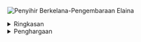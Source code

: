 	
![Penyihir Berkelana-Pengembaraan Elaina](https://github.com/projeksyirayuki/Majo-no-Tabi2/blob/main/img/majotabi.webp)

<details><summary>Ringkasan</summary>
<ul>
    <li>
  Dari kecil Elaina selalu terpesona dengan kisah-kisah dari buku kegemarannya
  terutamanya tentang seorang penyihir berkelana tersohor bernama Niké
  berkisahkan perjalanan beliau yang hebat  ke serata dunia.

Kerana ingin merasai keseronakan mengembara,
Elaina berusaha untuk menjadi penyihir walaupun cabaran yang perlu dihadapinya itu tidaklah seenak memakan ABC di kala rembang hari.

Setelah berjaya menjadi penyihir, Elaina pun memulakan kelananya
yang kian lama ditungu-tunggu, maka bermulalah al-kisah Sang Penyihir Abu, Elaina—mengarang sebuah legenda.
    </li>
</ul>
</details>

<details><summary>Penghargaan</summary>
<ul>
    <li>
GJM-Kaleidosubs untuk rujukan terjemahan Bahasa Inggeris.
    </li>
</ul>
</details>

<!--
Sejak kecil, Elaina selalu terpesona dengan kisah-kisah yang ditulis di dalam buku kegemarannya, terutama mengenai Nike, seorang penyihir terkenal yang mempunyai banyak pengembaraan hebat di seluruh dunia. Kerana ingin merasai keseronokan mengembara, Elaina berusaha untuk menjadi penyihir, dan di sebalik banyak ujian yang datang, dia akhirnya berjaya.

 Sekarang penyihir penuh, Elaina akhirnya memulakan perjalanannya yang lama ditunggu-tunggu, di mana dia bertemu dengan banyak orang di sepanjang jalan, belajar pelbagai kisah mereka. Melalui semua ini, dia menjelajahi dunia sepenuhnya—mengalami sisi terang dan gelapnya—memulakan kisah legenda.
-->